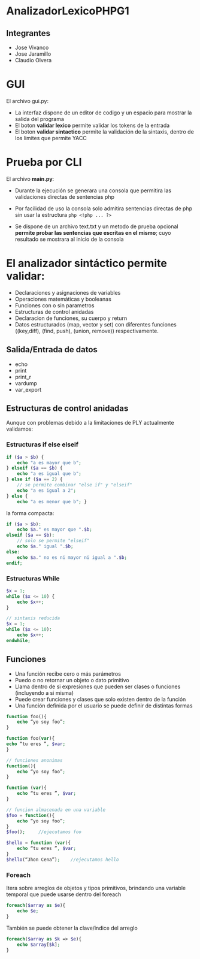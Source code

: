 # AnalizadorLexicoPHPG1

## Integrantes

- Jose Vivanco
- Jose Jaramillo
- Claudio Olvera

# GUI

El archivo gui.py:

- La interfaz dispone de un editor de codigo y un espacio para mostrar la salida del programa
- El boton **validar lexico** permite validar los tokens de la entrada
- El boton **validar sintactico** permite la validación de la sintaxis, dentro de los limites que permite YACC

# Prueba por CLI

El archivo **main.py**:

- Durante la ejecución se generara una consola que permitira las validaciones directas de sentencias php

- Por facilidad de uso la consola solo admitira sentencias directas de php sin usar la estructura ```php <!php ... ?>```

- Se dispone de un archivo text.txt y un metodo de prueba opcional **permite probar las sentencias que escritas en el mismo**; cuyo resultado se mostrara al inicio de la consola

# El analizador sintáctico permite validar:

- Declaraciones y asignaciones de variables
- Operaciones matemáticas y booleanas
- Funciones con o sin parametros 
- Estructuras de control anidadas 
- Declaracion de funciones, su cuerpo y return
- Datos estructurados (map, vector y set) con diferentes funciones ((key,diff), (find, push), (union, remove)) respectivamente.

## Salida/Entrada de datos
- echo
- print
- print_r
- vardump
- var_export

## Estructuras de control anidadas
Aunque con problemas debido a la limitaciones de PLY actualmente validamos:

### Estructuras if else elseif

```php
if ($a > $b) { 
    echo "a es mayor que b";
} elseif ($a == $b) { 
    echo "a es igual que b";
} else if ($a == 2) {
    // se permite combinar "else if" y "elseif"
	echo "a es igual a 2";
} else { 
    echo "a es menor que b"; }


```

la forma compacta:
```php
if ($a > $b):
	echo $a." es mayor que ".$b;
elseif ($a == $b):
	// solo se permite "elseif"
	echo $a." igual ".$b;
else:
	echo $a." no es ni mayor ni igual a ".$b;
endif;
```

### Estructuras While

```php
$x = 1;
while ($x <= 10) {
    echo $x++;
}

// sintaxis reducida
$x = 1;
while ($x <= 10):
	echo $x++;
endwhile;

```

## Funciones

- Una función recibe cero o más parámetros
- Puedo o no retornar un objeto o dato primitivo
- Llama dentro de si expresiones que pueden ser clases o funciones (incluyendo a si misma)
- Puede crear funciones y clases que solo existen dentro de la función
- Una función definida por el usuario se puede definir de distintas formas

```php
function foo(){
	echo “yo soy foo”;
}

function foo(var){
echo “tu eres ”, $var;
}

// funciones anonimas
function(){
	echo “yo soy foo”;
}

function (var){
	echo “tu eres ”, $var;
}

// funcion almacenada en una variable
$foo = function(){
	echo “yo soy foo”;
}
$foo();		//ejecutamos foo

$hello = function (var){
	echo “tu eres ”, $var;
}
$hello(“Jhon Cena”);	//ejecutamos hello
```

### Foreach

Itera sobre arreglos de objetos y tipos primitivos, brindando una variable temporal que puede usarse dentro del foreach

```php
foreach($array as $e){
	echo $e;
}

```

También se puede obtener la clave/indice del arreglo

```php
foreach($array as $k => $e){
	echo $array[$k];
}
```

